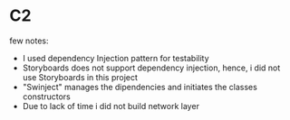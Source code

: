 # C2
few notes:
* I used dependency Injection pattern for testability
* Storyboards does not support dependency injection, hence, i did not use Storyboards in this project
* "Swinject" manages the dipendencies and initiates the classes constructors
* Due to lack of time i did not build network layer 
